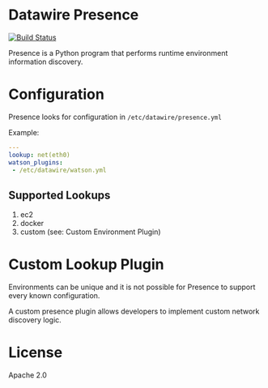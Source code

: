 # Datawire Presence

[![Build Status](https://travis-ci.org/datawire/presence.svg)](https://travis-ci.org/datawire/presence)

Presence is a Python program that performs runtime environment information discovery.

# Configuration

Presence looks for configuration in `/etc/datawire/presence.yml`

Example:
```yaml
---
lookup: net(eth0)
watson_plugins:
 - /etc/datawire/watson.yml
```

## Supported Lookups

1. ec2
2. docker
3. custom (see: Custom Environment Plugin)

# Custom Lookup Plugin

Environments can be unique and it is not possible for Presence to support every known configuration. 


A custom presence plugin allows developers to implement custom network discovery logic.

# License

Apache 2.0
